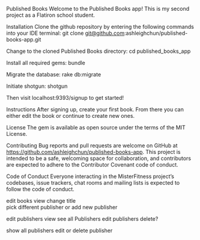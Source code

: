 Published Books
Welcome to the Published Books app! This is my second project as a Flatiron school student.

Installation
Clone the github repository by entering the following commands into your IDE terminal: git clone git@github.com:ashleighchun/published-books-app.git

Change to the cloned Published Books directory: cd published_books_app

Install all required gems: bundle

Migrate the database: rake db:migrate

Initiate shotgun: shotgun

Then visit localhost:9393/signup to get started!

Instructions
After signing up, create your first book. From there you can either edit the book or continue to create new ones.

License
The gem is available as open source under the terms of the MIT License.

Contributing
Bug reports and pull requests are welcome on GitHub at https://github.com/ashleighchun/published-books-app. This project is intended to be a safe, welcoming space for collaboration, and contributors are expected to adhere to the Contributor Covenant code of conduct.

Code of Conduct
Everyone interacting in the MisterFitness project’s codebases, issue trackers, chat rooms and mailing lists is expected to follow the code of conduct.


edit books view
  change title  
  pick different publisher or add new publisher



edit publishers view
see all Publishers
  edit publishers
  delete?


  show all publishers
  edit or delete publisher

